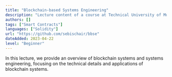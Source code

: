```yaml
---
title: "Blockchain-based Systems Engineering"
description: "Lecture content of a course at Technical University of Munich."
authors: []
tags: ["Smart Contracts"]
languages: ["Solidity"]
url: "https://github.com/sebischair/bbse"
dateAdded: 2023-04-22
level: "Beginner"
---
```


In this lecture, we provide an overview of blockchain systems and systems engineering, focusing on the technical details and applications of blockchain systems. 